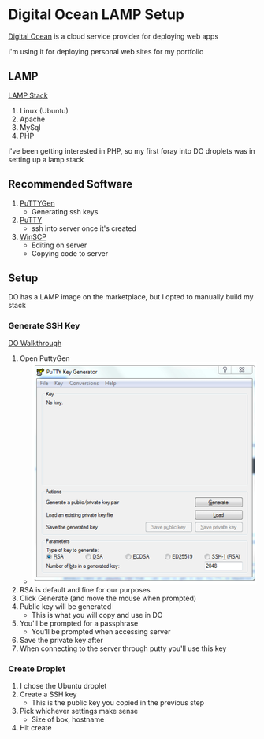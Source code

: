 # Digital Ocean LAMP Setup

[Digital Ocean](https://www.digitalocean.com/) is a cloud service provider for deploying web apps

I'm using it for deploying personal web sites for my portfolio

## LAMP

[LAMP Stack](<https://en.wikipedia.org/wiki/LAMP_(software_bundle)>)

1. Linux (Ubuntu)
1. Apache
1. MySql
1. PHP

I've been getting interested in PHP, so my first foray into DO droplets was in setting up a lamp stack

## Recommended Software

1. [PuTTYGen](https://www.putty.org/)
   - Generating ssh keys
1. [PuTTY](https://www.putty.org/)
   - ssh into server once it's created
1. [WinSCP](https://winscp.net/eng/download.php)
   - Editing on server
   - Copying code to server

## Setup

DO has a LAMP image on the marketplace, but I opted to manually build my stack

### Generate SSH Key

[DO Walkthrough](https://www.digitalocean.com/docs/droplets/how-to/add-ssh-keys/create-with-putty/)

1. Open PuttyGen
   - ![](images/putty-gen.png)
1. RSA is default and fine for our purposes
1. Click Generate (and move the mouse when prompted)
1. Public key will be generated
   - This is what you will copy and use in DO
1. You'll be prompted for a passphrase
   - You'll be prompted when accessing server
1. Save the private key after
1. When connecting to the server through putty you'll use this key

### Create Droplet

1. I chose the Ubuntu droplet
1. Create a SSH key
   - This is the public key you copied in the previous step
1. Pick whichever settings make sense
   - Size of box, hostname
1. Hit create
